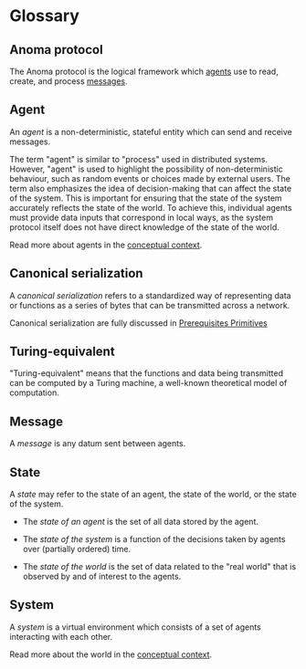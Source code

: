 # Glossary

## Anoma protocol

The Anoma protocol is the logical framework which [agents](#agents) use to read,
create, and process [messages](#message).

## Agent

An *agent* is a non-deterministic, stateful entity which can send and receive
messages.

The term "agent" is similar to "process" used in distributed systems. However,
"agent" is used to highlight the possibility of non-deterministic behaviour,
such as random events or choices made by external users. The term also
emphasizes the idea of decision-making that can affect the state of the system.
This is important for ensuring that the state of the system accurately reflects
the state of the world. To achieve this, individual agents must provide data
inputs that correspond in local ways, as the system protocol itself does not
have direct knowledge of the state of the world.

<!--
The concept of _agent_ is similar to that of _process_ as used in the distributed systems literature. We use "agent" to emphasize non-determinism (local randomness and/or external user choice input) and possible agency (in the sense of decision-making which impacts the state of the system).

The latter is especially important as *causal accounting* requires correspondence between the state of the system and state of the world, a correspondence which can only be maintained as a product of individual data inputs by agents which themselves correspond in local ways, as the protocol itself has no knowledge of the state of the world.
-->

Read more about agents in the [conceptual context](scope/conceptual-context.md).


## Canonical serialization

A *canonical serialization* refers to a standardized way of representing data or
functions as a series of bytes that can be transmitted across a network.

Canonical serialization are fully discussed in [Prerequisites Primitives](#canonical-serialization)

## Turing-equivalent

"Turing-equivalent" means that the functions and data being transmitted can be
computed by a Turing machine, a well-known theoretical model of computation.

## Message

A *message* is any datum sent between agents.

## State

A *state* may refer to the state of an agent, the state of the world, or the state of the system.

- The *state of an agent* is the set of all data stored by the agent.

- The *state of the system* is a function of the decisions taken by agents
over (partially ordered) time.

- The *state of the world* is the set of
data related to the "real world" that is observed by and of interest to the agents.

## System

A *system* is a virtual environment which
consists of a set of agents interacting with each other.

Read more about the world in the [conceptual context](scope/conceptual-context.md).
